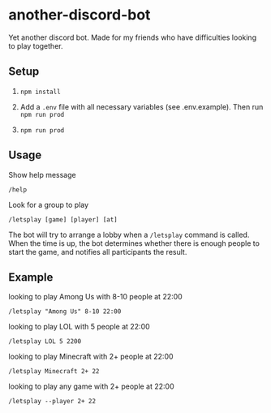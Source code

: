 # another-discord-bot
Yet another discord bot. Made for my friends who have difficulties looking to play together.

## Setup

1. `npm install`

2. Add a `.env` file with all necessary variables (see .env.example). Then run `npm run prod`

3. `npm run prod`

## Usage

Show help message

```
/help
```

Look for a group to play

```
/letsplay [game] [player] [at]
```

The bot will try to arrange a lobby when a `/letsplay` command is called. When the time is up, the bot determines whether there is enough people to start the game, and notifies all participants the result.

## Example

looking to play Among Us with 8-10 people at 22:00

```
/letsplay "Among Us" 8-10 22:00
```

looking to play LOL with 5 people at 22:00

```
/letsplay LOL 5 2200
```

looking to play Minecraft with 2+ people at 22:00

```
/letsplay Minecraft 2+ 22
```

looking to play any game with 2+ people at 22:00

```
/letsplay --player 2+ 22
```
